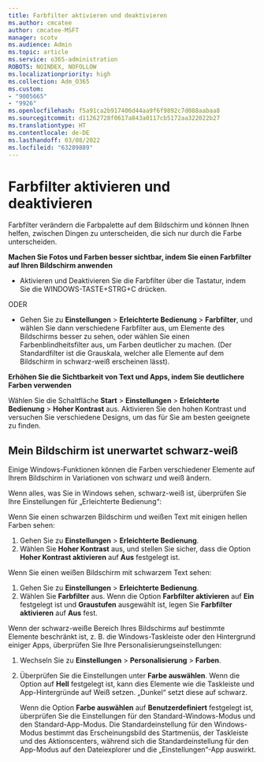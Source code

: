 ```yaml
---
title: Farbfilter aktivieren und deaktivieren
ms.author: cmcatee
author: cmcatee-MSFT
manager: scotv
ms.audience: Admin
ms.topic: article
ms.service: o365-administration
ROBOTS: NOINDEX, NOFOLLOW
ms.localizationpriority: high
ms.collection: Adm_O365
ms.custom:
- "9005665"
- "9926"
ms.openlocfilehash: f5a91ca2b917406d44aa9f6f9892c7d088aabaa8
ms.sourcegitcommit: d11262728f0617a843a0117cb5172aa322022b27
ms.translationtype: HT
ms.contentlocale: de-DE
ms.lasthandoff: 03/08/2022
ms.locfileid: "63289889"
---
```

# <a name="turn-on-and-off-color-filter"></a>Farbfilter aktivieren und deaktivieren

Farbfilter verändern die Farbpalette auf dem Bildschirm und können Ihnen helfen, zwischen Dingen zu unterscheiden, die sich nur durch die Farbe unterscheiden.

**Machen Sie Fotos und Farben besser sichtbar, indem Sie einen Farbfilter auf Ihren Bildschirm anwenden**

- Aktivieren und Deaktivieren Sie die Farbfilter über die Tastatur, indem Sie die WINDOWS-TASTE+STRG+C drücken. 

ODER

- Gehen Sie zu **Einstellungen** > **Erleichterte Bedienung** > **Farbfilter**, und wählen Sie dann verschiedene Farbfilter aus, um Elemente des Bildschirms besser zu sehen, oder wählen Sie einen Farbenblindheitsfilter aus, um Farben deutlicher zu machen.  (Der Standardfilter ist die Grauskala, welcher alle Elemente auf dem Bildschirm in schwarz-weiß erscheinen lässt).

**Erhöhen Sie die Sichtbarkeit von Text und Apps, indem Sie deutlichere Farben verwenden**  

Wählen Sie die Schaltfläche **Start** > **Einstellungen** > **Erleichterte Bedienung** > **Hoher Kontrast** aus. Aktivieren Sie den hohen Kontrast und versuchen Sie verschiedene Designs, um das für Sie am besten geeignete zu finden.

## <a name="my-screen-is-unexpectedly-black-and-white"></a>Mein Bildschirm ist unerwartet schwarz-weiß

Einige Windows-Funktionen können die Farben verschiedener Elemente auf Ihrem Bildschirm in Variationen von schwarz und weiß ändern.

Wenn alles, was Sie in Windows sehen, schwarz-weiß ist, überprüfen Sie Ihre Einstellungen für „Erleichterte Bedienung“:

Wenn Sie einen schwarzen Bildschirm und weißen Text mit einigen hellen Farben sehen:  

1. Gehen Sie zu **Einstellungen** > **Erleichterte Bedienung**.  
1. Wählen Sie **Hoher Kontrast** aus, und stellen Sie sicher, dass die Option **Hoher Kontrast aktivieren** auf **Aus** festgelegt ist.

Wenn Sie einen weißen Bildschirm mit schwarzem Text sehen:  

1. Gehen Sie zu **Einstellungen** > **Erleichterte Bedienung**.  
1. Wählen Sie **Farbfilter** aus. Wenn die Option **Farbfilter aktivieren** auf **Ein** festgelegt ist und **Graustufen** ausgewählt ist, legen Sie **Farbfilter aktivieren** auf **Aus** fest.

Wenn der schwarz-weiße Bereich Ihres Bildschirms auf bestimmte Elemente beschränkt ist, z. B. die Windows-Taskleiste oder den Hintergrund einiger Apps, überprüfen Sie Ihre Personalisierungseinstellungen:

1. Wechseln Sie zu **Einstellungen** > **Personalisierung** > **Farben**.

1. Überprüfen Sie die Einstellungen unter **Farbe auswählen**. Wenn die Option auf **Hell** festgelegt ist, kann dies Elemente wie die Taskleiste und App-Hintergründe auf Weiß setzen. „Dunkel“ setzt diese auf schwarz.  

    Wenn die Option **Farbe auswählen** auf **Benutzerdefiniert** festgelegt ist, überprüfen Sie die Einstellungen für den Standard-Windows-Modus und den Standard-App-Modus. Die Standardeinstellung für den Windows-Modus bestimmt das Erscheinungsbild des Startmenüs, der Taskleiste und des Aktionscenters, während sich die Standardeinstellung für den App-Modus auf den Dateiexplorer und die „Einstellungen“-App auswirkt.

